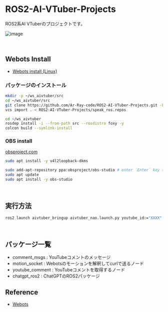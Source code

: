 # ROS2-AI-VTuber-Projects

ROS2系AI VTuberのプロジェクトです。

![image](https://user-images.githubusercontent.com/67567093/226523573-3e97ead6-b7da-46f9-bdf4-128b2c350bc5.png)

<br>

## Webots Install

- [Webots install (Linux)](https://cyberbotics.com/doc/guide/installation-procedure#installing-the-debian-package-with-the-advanced-packaging-tool-apt)

### パッケージのインストール

```bash
mkdir -p ~/ws_aivtuber/src
cd ~/ws_aivtuber/src
git clone https://github.com/Ar-Ray-code/ROS2-AI-VTuber-Projects.git -b main
vcs import . < ROS2-AI-VTuber-Projects/speak_ros.repos

cd ~/ws_aivtuber
rosdep install -i --from-path src --rosdistro foxy -y
colcon build --symlink-install
```

### OBS install

[obsproject.com](https://obsproject.com/wiki/install-instructions#linux)

```bash
sudo apt install -y v4l2loopback-dkms

sudo add-apt-repository ppa:obsproject/obs-studio # enter `Enter` key to continue
sudo apt update
sudo apt install -y obs-studio
```

<br>

## 実行方法

```bash
ros2 launch aivtuber_bringup aivtuber_nao.launch.py youtube_id:="XXXX"
```

<br>

## パッケージ一覧

- comment_msgs : YouTubeコメントのメッセージ
- motion_socket : Webotsのモーションを解釈してcurlで送るノード
- youtube_comment : YouTubeコメントを取得するノード
- chatgpt_ros2 : ChatGPTのROS2パッケージ

## Reference

- [Webots](https://cyberbotics.com/)
